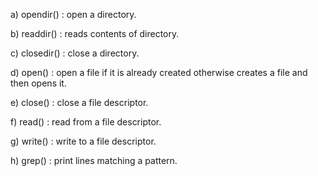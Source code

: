 a) opendir() : open a directory.

b) readdir() : reads contents of directory.

c) closedir() : close a directory.

d) open() : open a file if it is already created otherwise creates a file and then opens it.

e) close() : close a file descriptor.

f) read() : read from a file descriptor.

g) write() : write to a file descriptor.

h) grep() : print lines matching a pattern.